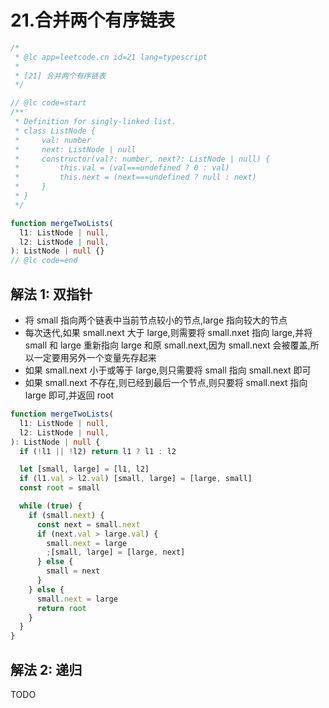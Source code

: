 # 21.合并两个有序链表

```ts
/*
 * @lc app=leetcode.cn id=21 lang=typescript
 *
 * [21] 合并两个有序链表
 */

// @lc code=start
/**
 * Definition for singly-linked list.
 * class ListNode {
 *     val: number
 *     next: ListNode | null
 *     constructor(val?: number, next?: ListNode | null) {
 *         this.val = (val===undefined ? 0 : val)
 *         this.next = (next===undefined ? null : next)
 *     }
 * }
 */

function mergeTwoLists(
  l1: ListNode | null,
  l2: ListNode | null,
): ListNode | null {}
// @lc code=end
```

## 解法 1: 双指针

- 将 small 指向两个链表中当前节点较小的节点,large 指向较大的节点
- 每次迭代,如果 small.next 大于 large,则需要将 small.nxet 指向 large,并将 small 和 large 重新指向 large 和原 small.next,因为 small.next 会被覆盖,所以一定要用另外一个变量先存起来
- 如果 small.next 小于或等于 large,则只需要将 small 指向 small.next 即可
- 如果 small.next 不存在,则已经到最后一个节点,则只要将 small.next 指向 large 即可,并返回 root

```ts
function mergeTwoLists(
  l1: ListNode | null,
  l2: ListNode | null,
): ListNode | null {
  if (!l1 || !l2) return l1 ? l1 : l2

  let [small, large] = [l1, l2]
  if (l1.val > l2.val) [small, large] = [large, small]
  const root = small

  while (true) {
    if (small.next) {
      const next = small.next
      if (next.val > large.val) {
        small.next = large
        ;[small, large] = [large, next]
      } else {
        small = next
      }
    } else {
      small.next = large
      return root
    }
  }
}
```

## 解法 2: 递归

TODO
